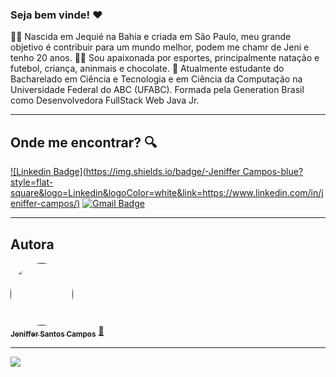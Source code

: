 ### Seja bem vinde! ❤️

👧🏿 Nascida em Jequié na Bahia e criada em São Paulo, meu grande objetivo é contribuir para um mundo melhor, podem me chamr de Jeni e tenho 20 anos. 
🏊‍♀️ Sou apaixonada por esportes, principalmente natação e futebol, criança, aninmais e chocolate.
📝 Atualmente estudante do Bacharelado em Ciência e Tecnologia e em Ciência da Computação na Universidade Federal do ABC (UFABC). Formada pela Generation Brasil como Desenvolvedora FullStack Web Java Jr.


---

 ## Onde me encontrar? :mag:  
 
[![Linkedin Badge](https://img.shields.io/badge/-Jeniffer Campos-blue?style=flat-square&logo=Linkedin&logoColor=white&link=https://www.linkedin.com/in/jeniffer-campos/)](https://www.linkedin.com/in/jeniffer-campos-187738157/) 
[![Gmail Badge](https://img.shields.io/badge/-jeniffercampos1912@gmail.com-c14438?style=flat-square&logo=Gmail&logoColor=white&link=mailto:jeniffercampos1912@gmail.com)](mailto:jeniffercampos1912@gmail.com)

---

## Autora 

<a href="">
 <img style="border-radius: 50%;" src="https://photos.google.com/photo/AF1QipP_Su0RGPQ6XQDkSAqzF6gIAizcPMIkd5CjGlUy" width="100px;" alt=""/>
 <br />
 <sub><b>Jeniffer Santos Campos</b></sub></a> <a href="" title="Jeniffer">🚀</a>
 <br />
 
 ---
 
 ![](https://komarev.com/ghpvc/?username=laroreis&color=blue&style=flat)
 
 
 
